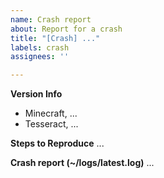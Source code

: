 ```yaml
---
name: Crash report
about: Report for a crash
title: "[Crash] ..."
labels: crash
assignees: ''

---
```


**Version Info**
- Minecraft, ...
- Tesseract, ...

**Steps to Reproduce**
...

**Crash report (~/logs/latest.log)**
...
